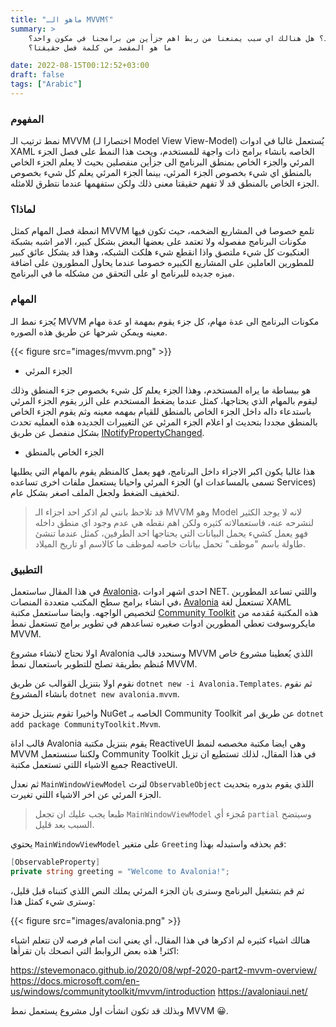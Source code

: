 ```yaml
---
title: "ماهو الـ MVVM؟"
summary: >
    ماذا نستفيد من فصل الجزء المرئي من برنامجنا والجزء المنطقي؟ لماذا لا نضع كل شيء في ملف واحد؟ هل هنالك اي سبب يمنعنا من ربط اهم جزأين من برامجنا في مكون واحد؟ 
    ما هو المقصد من كلمة فصل حقيقتا؟

date: 2022-08-15T00:12:52+03:00
draft: false
tags: ["Arabic"]
---
```


### المفهوم
نمط ترتيب الـ MVVM (اختصارا لـ Model View View-Model) يُستعمل غالبا في ادوات XAML الخاصه بانشاء برامج ذات واجهة للمستخدم، ويحث هذا النمط على فصل الجزء المرئي والجزء الخاص بمنطق البرنامج الى جزأين منفصلين بحيث لا يعلم الجزء الخاص بالمنطق اي شيء بخصوص الجزء المرئي،  بينما الجزء المرئي يعلم كل شيء بخصوص الجزء الخاص بالمنطق قد لا تفهم حقيقتا معنى ذلك ولكن ستفهمها عندما نتطرق للامثله.

### لماذا؟
انمطة فصل المهام كمثل MVVM تلمع خصوصا في المشاريع الضخمه، حيث تكون فيها مكونات البرنامج مفصوله ولا تعتمد على بعضها البعض بشكل كبير، الامر اشبه بشبكة العنكبوت كل شيء ملتصق واذا انقطع شيء
هلكت الشبكه، وهذا قد يشكل عائق كبير للمطورين العاملين على المشاريع الكبيره خصوصا عندما يحاول المطورون على اضافة ميزه جديده للبرنامج او على التحقق من مشكله ما في البرنامج.

### المهام
يُجزء نمط الـ MVVM مكونات البرنامج الى عدة مهام، كل جزء يقوم بمهمة او عدة مهام معينه ويمكن شرحها عن طريق هذه الصوره.

{{< figure src="images/mvvm.png" >}}

* الجزء المرئي

هو ببساطة ما يراه المستخدم، وهذا الجزء يعلم كل شيء بخصوص جزء المنطق وذلك ليقوم بالمهام الذي يحتاجها، كمثل عندما يضغط المستخدم على الزر يقوم الجزء المرئي باستدعاء داله داخل الجزء الخاص بالمنطق للقيام بمهمه معينه وثم يقوم الجزء الخاص بالمنطق مجددا بتحديث او اعلام الجزء المرئي عن التغييرات الجديده هذه العمليه تحدث بشكل منفصل عن طريق
[INotifyPropertyChanged](https://docs.microsoft.com/en-us/dotnet/api/system.componentmodel.inotifypropertychanged?view=net-6.0).

* الجزء الخاص بالمنطق

هذا غالبا يكون اكبر الاجزاء داخل البرنامج، فهو يعمل كالمنظم يقوم بالمهام التي يطلبها الجزء المرئي واحيانا يستعمل ملفات اخرى تساعده (تسمى بالمساعدات او Services) لتخفيف الضغط ولجعل الملف اصغر بشكل عام.

> قد تلاحظ بانني لم اذكر احد اجزاء الـ MVVM وهو Model لانه لا يوجد الكثير لنشرحه عنه، فاستعمالاته كثيره ولكن اهم نقطه هي عدم وجود اي منطق داخله فهو يعمل كشيء يحمل البيانات التي يحتاجها احد الطرفين، كمثل عندما تنشئ طاولة باسم "موظف" تحمل بيانات خاصه لموظف ما كالاسم او تاريخ الميلاد.

### التطبيق
في هذا المقال ساستعمل [Avalonia](https://avaloniaui.net/)، احدى اشهر ادوات NET. واللتي تساعد المطورين في انشاء برامج سطح المكتب متعددة المنصات، [Avalonia](https://avaloniaui.net/) تستعمل لغة XAML لتخصيص الواجهه.
وايضا ساستعمل مكتبة [Community Toolkit](https://docs.microsoft.com/en-us/windows/communitytoolkit/mvvm/introduction) هذه المكتبة مُقدمه من مايكروسوفت تعطي المطورين ادوات صغيره تساعدهم في تطوير برامج تستعمل نمط MVVM.

اولا نحتاج لانشاء مشروع Avalonia وسنحدد قالب MVVM اللذي يُعطينا مشروع خاص مُنظم بطريقة تصلح للتطوير باستعمال نمط MVVM.

نقوم اولا بتنزيل القوالب عن طريق `dotnet new -i Avalonia.Templates`.
ثم نقوم بانشاء المشروع `dotnet new avalonia.mvvm`.

واخيرا تقوم بتنزيل حزمة NuGet الخاصه بـ Community Toolkit عن طريق امر `dotnet add package CommunityToolkit.Mvvm`.

قالب اداة Avalonia يقوم بتنزيل مكتبة ReactiveUI وهي ايضا مكتبة مخصصه لنمط MVVM ولكننا سنستعمل Community Toolkit في هذا المقال، لذلك تستطيع ان تزيل جميع الاشياء اللتي تستعمل مكتبة ReactiveUI.

ثم نعدل `MainWindowViewModel` لترث `ObservableObject` اللذي يقوم بدوره بتحديث الجزء المرئي عن اخر الاشياء اللتي تغيرت.

> طبعا يجب عليك ان تجعل `MainWindowViewModel` مُجزء أي `partial` وسيتضح السبب بعد قليل.

يحتوي `MainWindowViewModel` على متغير `Greeting` قم بحذفه واستبدله بهذا:
```cs
[ObservableProperty]
private string greeting = "Welcome to Avalonia!";
```
ثم قم بتشغيل البرنامج وسترى بان الجزء المرئي يملك النص اللذي كتبناه قبل قليل، وسترى شيء كمثل هذا:

{{< figure src="images/avalonia.png" >}}

هنالك اشياء كثيره لم اذكرها في هذا المقال، أي يعني انت امام فرصه لان تتعلم اشياء اكثر!
هذه بعض الروابط التي انصحك بان تقرأها:

https://stevemonaco.github.io/2020/08/wpf-2020-part2-mvvm-overview/
https://docs.microsoft.com/en-us/windows/communitytoolkit/mvvm/introduction
https://avaloniaui.net/

وبذلك قد تكون انشأت اول مشروع يستعمل نمط MVVM 😀.
